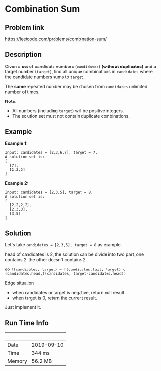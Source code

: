 # Combination Sum

## Problem link
https://leetcode.com/problems/combination-sum/

## Description
Given a **set** of candidate numbers (`candidates`) **(without duplicates)** and a target number (`target`), 
find all unique combinations in `candidates` where the candidate numbers sums to `target`.

The **same** repeated number may be chosen from `candidates` unlimited number of times.

**Note:**

- All numbers (including `target`) will be positive integers.
- The solution set must not contain duplicate combinations.

## Example
**Example 1:**

```
Input: candidates = [2,3,6,7], target = 7,
A solution set is:
[
  [7],
  [2,2,3]
]
```

**Example 2:**

```
Input: candidates = [2,3,5], target = 8,
A solution set is:
[
  [2,2,2,2],
  [2,3,3],
  [3,5]
]
```




## Solution
Let's take `candidates = [2,3,5], target = 8` as example.

head of candidates is 2, the solution can be divide into two part, 
one contains 2, the other doesn't contains 2

so 
`f(candidates, target) = f(candidates.tail, target) ∪ (candidates.head,f(candidates, target-candidates.head))` 


Edge situation
- when candidates or target is negative, return null result 
- when target is 0, return the current result.

Just implement it.

## Run Time Info

\- | \-
------------ | -------------
Date | 2019-09-10
Time | 344 ms
Memory | 56.2 MB	